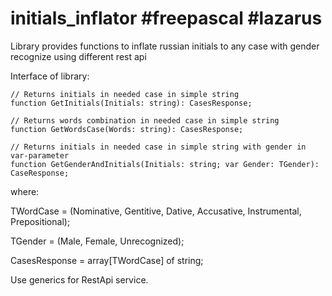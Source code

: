 # initials_inflator #freepascal #lazarus
Library provides functions to inflate russian initials to any case with gender recognize using different rest api

Interface of library:

    // Returns initials in needed case in simple string
    function GetInitials(Initials: string): CasesResponse;

    // Returns words combination in needed case in simple string
    function GetWordsCase(Words: string): CasesResponse;

    // Returns initials in needed case in simple string with gender in var-parameter
    function GetGenderAndInitials(Initials: string; var Gender: TGender): CaseResponse;
 
 where:
 
  TWordCase = (Nominative, Gentitive, Dative, Accusative, Instrumental, Prepositional);
  
  TGender = (Male, Female, Unrecognized);
  
  CasesResponse = array[TWordCase] of string;


  Use generics for RestApi service.

